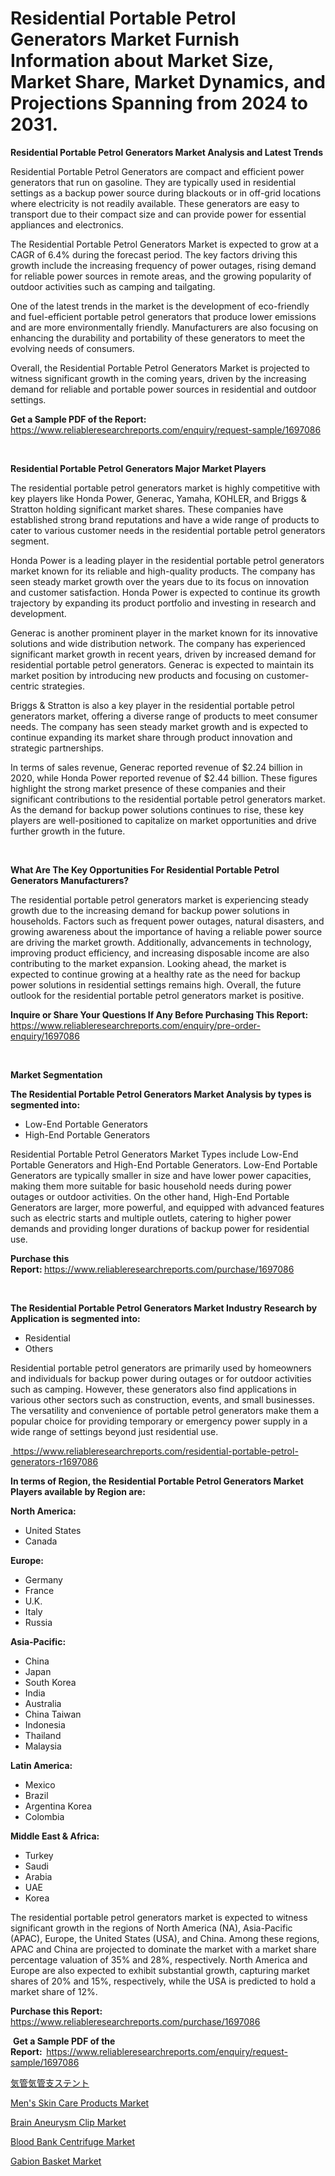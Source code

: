 <p><h1>Residential Portable Petrol Generators Market Furnish Information about Market Size, Market Share, Market Dynamics, and Projections Spanning from 2024 to 2031.</h1></p><p><strong>Residential Portable Petrol Generators Market Analysis and Latest Trends</strong></p>
<p><p>Residential Portable Petrol Generators are compact and efficient power generators that run on gasoline. They are typically used in residential settings as a backup power source during blackouts or in off-grid locations where electricity is not readily available. These generators are easy to transport due to their compact size and can provide power for essential appliances and electronics.</p><p>The Residential Portable Petrol Generators Market is expected to grow at a CAGR of 6.4% during the forecast period. The key factors driving this growth include the increasing frequency of power outages, rising demand for reliable power sources in remote areas, and the growing popularity of outdoor activities such as camping and tailgating.</p><p>One of the latest trends in the market is the development of eco-friendly and fuel-efficient portable petrol generators that produce lower emissions and are more environmentally friendly. Manufacturers are also focusing on enhancing the durability and portability of these generators to meet the evolving needs of consumers.</p><p>Overall, the Residential Portable Petrol Generators Market is projected to witness significant growth in the coming years, driven by the increasing demand for reliable and portable power sources in residential and outdoor settings.</p></p>
<p><strong>Get a Sample PDF of the Report:&nbsp;</strong> <a href="https://www.reliableresearchreports.com/enquiry/request-sample/1697086">https://www.reliableresearchreports.com/enquiry/request-sample/1697086</a></p>
<p>&nbsp;</p>
<p><strong>Residential Portable Petrol Generators Major Market Players</strong></p>
<p><p>The residential portable petrol generators market is highly competitive with key players like Honda Power, Generac, Yamaha, KOHLER, and Briggs & Stratton holding significant market shares. These companies have established strong brand reputations and have a wide range of products to cater to various customer needs in the residential portable petrol generators segment.</p><p>Honda Power is a leading player in the residential portable petrol generators market known for its reliable and high-quality products. The company has seen steady market growth over the years due to its focus on innovation and customer satisfaction. Honda Power is expected to continue its growth trajectory by expanding its product portfolio and investing in research and development.</p><p>Generac is another prominent player in the market known for its innovative solutions and wide distribution network. The company has experienced significant market growth in recent years, driven by increased demand for residential portable petrol generators. Generac is expected to maintain its market position by introducing new products and focusing on customer-centric strategies.</p><p>Briggs & Stratton is also a key player in the residential portable petrol generators market, offering a diverse range of products to meet consumer needs. The company has seen steady market growth and is expected to continue expanding its market share through product innovation and strategic partnerships.</p><p>In terms of sales revenue, Generac reported revenue of $2.24 billion in 2020, while Honda Power reported revenue of $2.44 billion. These figures highlight the strong market presence of these companies and their significant contributions to the residential portable petrol generators market. As the demand for backup power solutions continues to rise, these key players are well-positioned to capitalize on market opportunities and drive further growth in the future.</p></p>
<p>&nbsp;</p>
<p><strong>What Are The Key Opportunities For Residential Portable Petrol Generators Manufacturers?</strong></p>
<p><p>The residential portable petrol generators market is experiencing steady growth due to the increasing demand for backup power solutions in households. Factors such as frequent power outages, natural disasters, and growing awareness about the importance of having a reliable power source are driving the market growth. Additionally, advancements in technology, improving product efficiency, and increasing disposable income are also contributing to the market expansion. Looking ahead, the market is expected to continue growing at a healthy rate as the need for backup power solutions in residential settings remains high. Overall, the future outlook for the residential portable petrol generators market is positive.</p></p>
<p><strong>Inquire or Share Your Questions If Any Before Purchasing This Report:</strong> <a href="https://www.reliableresearchreports.com/enquiry/pre-order-enquiry/1697086">https://www.reliableresearchreports.com/enquiry/pre-order-enquiry/1697086</a></p>
<p>&nbsp;</p>
<p><strong>Market Segmentation</strong></p>
<p><strong>The Residential Portable Petrol Generators Market Analysis by types is segmented into:</strong></p>
<p><ul><li>Low-End Portable Generators</li><li>High-End Portable Generators</li></ul></p>
<p><p>Residential Portable Petrol Generators Market Types include Low-End Portable Generators and High-End Portable Generators. Low-End Portable Generators are typically smaller in size and have lower power capacities, making them more suitable for basic household needs during power outages or outdoor activities. On the other hand, High-End Portable Generators are larger, more powerful, and equipped with advanced features such as electric starts and multiple outlets, catering to higher power demands and providing longer durations of backup power for residential use.</p></p>
<p><strong>Purchase this Report:&nbsp;</strong><a href="https://www.reliableresearchreports.com/purchase/1697086">https://www.reliableresearchreports.com/purchase/1697086</a></p>
<p>&nbsp;</p>
<p><strong>The Residential Portable Petrol Generators Market Industry Research by Application is segmented into:</strong></p>
<p><ul><li>Residential</li><li>Others</li></ul></p>
<p><p>Residential portable petrol generators are primarily used by homeowners and individuals for backup power during outages or for outdoor activities such as camping. However, these generators also find applications in various other sectors such as construction, events, and small businesses. The versatility and convenience of portable petrol generators make them a popular choice for providing temporary or emergency power supply in a wide range of settings beyond just residential use.</p></p>
<p><a href="https://www.reliableresearchreports.com/residential-portable-petrol-generators-r1697086">&nbsp;https://www.reliableresearchreports.com/residential-portable-petrol-generators-r1697086</a></p>
<p><strong>In terms of Region, the Residential Portable Petrol Generators Market Players available by Region are:</strong></p>
<p>
    <p> <strong> North America: </strong>
        <ul>
            <li>United States</li>
            <li>Canada</li>
        </ul>
        </p> 
    <p> <strong> Europe: </strong>
        <ul>
            <li>Germany</li>
            <li>France</li>
            <li>U.K.</li>
            <li>Italy</li>
            <li>Russia</li>
        </ul>
        </p> 
    <p> <strong> Asia-Pacific: </strong>
        <ul>
            <li>China</li>
            <li>Japan</li>
            <li>South Korea</li>
            <li>India</li>
            <li>Australia</li>
            <li>China Taiwan</li>
            <li>Indonesia</li>
            <li>Thailand</li>
            <li>Malaysia</li>
        </ul>
        </p> 
    <p> <strong> Latin America: </strong>
        <ul>
            <li>Mexico</li>
            <li>Brazil</li>
            <li>Argentina Korea</li>
            <li>Colombia</li>
        </ul>
        </p> 
    <p> <strong> Middle East & Africa: </strong>
        <ul>
            <li>Turkey</li>
            <li>Saudi</li>
            <li>Arabia</li>
            <li>UAE</li>
            <li>Korea</li>
        </ul>
    </p>
    </p>
<p><p>The residential portable petrol generators market is expected to witness significant growth in the regions of North America (NA), Asia-Pacific (APAC), Europe, the United States (USA), and China. Among these regions, APAC and China are projected to dominate the market with a market share percentage valuation of 35% and 28%, respectively. North America and Europe are also expected to exhibit substantial growth, capturing market shares of 20% and 15%, respectively, while the USA is predicted to hold a market share of 12%.</p></p>
<p><strong>Purchase this Report: </strong><a href="https://www.reliableresearchreports.com/purchase/1697086">https://www.reliableresearchreports.com/purchase/1697086</a></p>
<p>&nbsp;<strong>Get a Sample PDF of the Report:&nbsp;&nbsp;</strong><a href="https://www.reliableresearchreports.com/enquiry/request-sample/1697086">https://www.reliableresearchreports.com/enquiry/request-sample/1697086</a></p>
<p><strong></strong></p>
<p><p><a href="https://github.com/TatumKoelpin2017/Market-Research-Report-List-1/blob/main/140236265548.md">気管気管支ステント</a></p><p><a href="https://github.com/nathandecarvalho/Market-Research-Report-List-3/blob/main/mens-skin-care-products-market.md">Men's Skin Care Products Market</a></p><p><a href="https://www.linkedin.com/pulse/brain-aneurysm-clip-market-size-trends-complete-industry-overview-pu9pf">Brain Aneurysm Clip Market</a></p><p><a href="https://www.linkedin.com/pulse/blood-bank-centrifuge-market-insight-trends-growth-forecasted-buroe">Blood Bank Centrifuge Market</a></p><p><a href="https://github.com/kosella/Market-Research-Report-List-3/blob/main/gabion-basket-market.md">Gabion Basket Market</a></p></p>